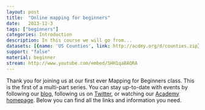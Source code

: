 ```yaml
---
layout: post
title:  "Online mapping for beginners"
date:   2013-12-3
tags: ["beginners"]
categories: Introduction
description: In this course we will go from...
datasets: [{name: 'US Counties', link: http://acdmy.org/d/counties.zip}, {name: 'Tornadoes', link: http://acdmy.org/d/tornadoes.zip}]
support: "false"
material: beginner
stream: http://www.youtube.com/embed/5HH1qaBAQRA
---
```


Thank you for joining us at our first ever Mapping for Beginners class. This is the first of a multi-part series. You can stay up-to-date with events by following our <a href="http://blog.cartodb.com/" target="_blank">blog</a>, following us on <a href="https://twitter.com/cartodb" target="_blank">Twitter</a>, or watching our <a href="" target="_blank">Academy homepage</a>. Below you can find all the links and information you need. 

          